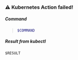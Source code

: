 ### ⚠️ Kubernetes Action failed!

##### Command
> ```bash
> $COMMAND
> ```

##### Result from kubectl
```log
$RESULT
```
